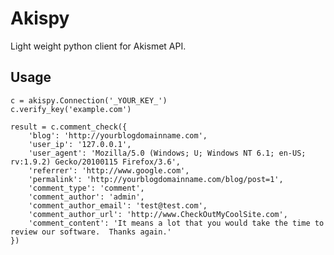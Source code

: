 Akispy
======

Light weight python client for Akismet API.

Usage
-----

    c = akispy.Connection('_YOUR_KEY_')
    c.verify_key('example.com')
    
    result = c.comment_check({
        'blog': 'http://yourblogdomainname.com',
        'user_ip': '127.0.0.1',
        'user_agent': 'Mozilla/5.0 (Windows; U; Windows NT 6.1; en-US; rv:1.9.2) Gecko/20100115 Firefox/3.6',
        'referrer': 'http://www.google.com',
        'permalink': 'http://yourblogdomainname.com/blog/post=1',
        'comment_type': 'comment',
        'comment_author': 'admin',
        'comment_author_email': 'test@test.com',
        'comment_author_url': 'http://www.CheckOutMyCoolSite.com',
        'comment_content': 'It means a lot that you would take the time to review our software.  Thanks again.'
    })